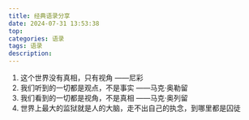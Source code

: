 ```yaml
---
title: 经典语录分享
date: 2024-07-31 13:53:38
top:
categories: 语录
tags: 语录
description:
---
```

1. 这个世界没有真相，只有视角 ——尼彩
2. 我们听到的一切都是观点，不是事实 ——马克·奥勒留
3. 我们看到的一切都是视角，不是真相 ——马克·奥列留
4. 世界上最大的监狱就是人的大脑，走不出自己的执念，到哪里都是囚徒

